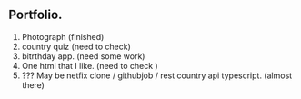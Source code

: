 ## Portfolio.
1. Photograph (finished)
2. country quiz (need to check)
3. bitrthday app. (need some work)
4. One html that I like. (need to check )
5. ??? May be netfix clone / githubjob / rest country api typescript. (almost there)